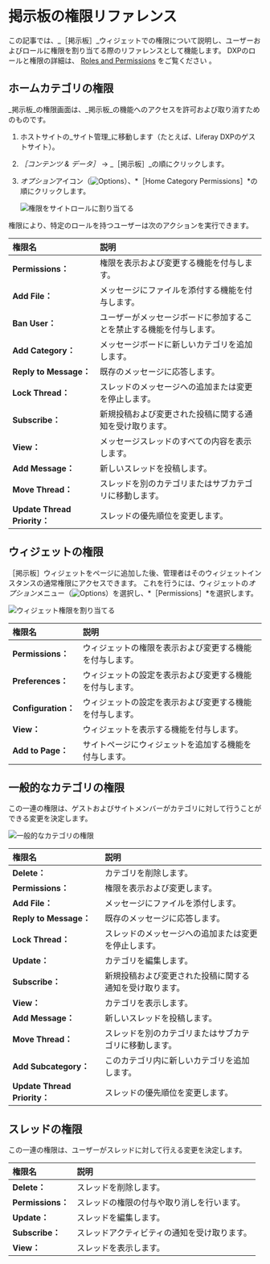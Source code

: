 # 掲示板の権限リファレンス

この記事では、_［掲示板］_ウィジェットでの権限について説明し、ユーザーおよびロールに権限を割り当てる際のリファレンスとして機能します。 DXPのロールと権限の詳細は、 [Roles and Permissions](https://help.liferay.com/hc/articles/360017895212-Roles-and-Permissions) をご覧ください 。

<a name="ホームカテゴリの権限" />

## ホームカテゴリの権限

_掲示板_の権限画面は、_掲示板_の機能へのアクセスを許可および取り消すためのものです。

1. ホストサイトの_サイト管理_に移動します（たとえば、Liferay DXPのゲストサイト）。
1. _［コンテンツ & データ］_ &rarr; _［掲示板］_の順にクリックします。
1. *オプション*アイコン（![Options](./message-boards-permissions-reference/images/01.png)）、*［Home Category Permissions］*の順にクリックします。

    ![権限をサイトロールに割り当てる](./message-boards-permissions-reference/images/03.png)

権限により、特定のロールを持つユーザーは次のアクションを実行できます。

| 権限名                         | 説明                                 |
| :--- | :--- |
| **Permissions：**            | 権限を表示および変更する機能を付与します。              |
| **Add File：**               | メッセージにファイルを添付する機能を付与します。           |
| **Ban User：**               | ユーザーがメッセージボードに参加することを禁止する機能を付与します。 |
| **Add Category：**           | メッセージボードに新しいカテゴリを追加します。            |
| **Reply to Message：**       | 既存のメッセージに応答します。                    |
| **Lock Thread：**            | スレッドのメッセージへの追加または変更を停止します。         |
| **Subscribe：**              | 新規投稿および変更された投稿に関する通知を受け取ります。       |
| **View：**                   | メッセージスレッドのすべての内容を表示します。            |
| **Add Message：**            | 新しいスレッドを投稿します。                     |
| **Move Thread：**            | スレッドを別のカテゴリまたはサブカテゴリに移動します。        |
| **Update Thread Priority：** | スレッドの優先順位を変更します。                   |

<a name="ウィジェットの権限" />

## ウィジェットの権限

［掲示板］ウィジェットをページに追加した後、管理者はそのウィジェットインスタンスの通常権限にアクセスできます。 これを行うには、ウィジェットの*オプション*メニュー（![Options](./message-boards-permissions-reference/images/02.png)）を選択し、*［Permissions］*を選択します。

![ウィジェット権限を割り当てる](./message-boards-permissions-reference/images/04.png)

| 権限名                | 説明                           |
| :--- | :--- |
| **Permissions：**   | ウィジェットの権限を表示および変更する機能を付与します。 |
| **Preferences：**   | ウィジェットの設定を表示および変更する機能を付与します。 |
| **Configuration：** | ウィジェットの設定を表示および変更する機能を付与します。 |
| **View：**          | ウィジェットを表示する機能を付与します。         |
| **Add to Page：**   | サイトページにウィジェットを追加する機能を付与します。  |

<a name="一般的なカテゴリの権限" />

## 一般的なカテゴリの権限

この一連の権限は、ゲストおよびサイトメンバーがカテゴリに対して行うことができる変更を決定します。

![一般的なカテゴリの権限](./message-boards-permissions-reference/images/05.png)

| 権限名                         | 説明                           |
| :--- | :--- |
| **Delete：**                 | カテゴリを削除します。                  |
| **Permissions：**            | 権限を表示および変更します。               |
| **Add File：**               | メッセージにファイルを添付します。            |
| **Reply to Message：**       | 既存のメッセージに応答します。              |
| **Lock Thread：**            | スレッドのメッセージへの追加または変更を停止します。   |
| **Update：**                 | カテゴリを編集します。                  |
| **Subscribe：**              | 新規投稿および変更された投稿に関する通知を受け取ります。 |
| **View：**                   | カテゴリを表示します。                  |
| **Add Message：**            | 新しいスレッドを投稿します。               |
| **Move Thread：**            | スレッドを別のカテゴリまたはサブカテゴリに移動します。  |
| **Add Subcategory：**        | このカテゴリ内に新しいカテゴリを追加します。       |
| **Update Thread Priority：** | スレッドの優先順位を変更します。             |

<a name="スレッドの権限" />

## スレッドの権限

 この一連の権限は、ユーザーがスレッドに対して行える変更を決定します。

| 権限名              | 説明                     |
| :--- | :--- |
| **Delete：**      | スレッドを削除します。            |
| **Permissions：** | スレッドの権限の付与や取り消しを行います。  |
| **Update：**      | スレッドを編集します。            |
| **Subscribe：**   | スレッドアクティビティの通知を受け取ります。 |
| **View：**        | スレッドを表示します。            |
